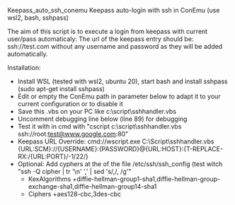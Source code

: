 Keepass_auto_ssh_conemu
Keepass auto-login with ssh in ConEmu (use wsl2, bash, sshpass)

The aim of this script is to execute a login from keepass with current user/pass automaticaly:
The url of the keepass entry should be: ssh://test.com without any username and password as they will be added automatically. 

Installation:
- Install WSL (tested with wsl2, ubuntu 20), start bash and install sshpass (sudo apt-get install sshpass)
- Edit or empty the ConEmu path in parameter below to adapt it to your current configuration or to disable it
- Save this .vbs on your PC like c:\script\sshhandler.vbs 
- Uncomment debugging line below (line 89) for debugging
- Test it with in cmd with "cscript c:\script\sshhandler.vbs ssh://root:test@www.google.com:80"
- Keepass URL Override: cmd://wscript.exe C:\Script\sshhandler.vbs {URL:SCM}://{USERNAME}:{PASSWORD}@{URL:HOST}:{T-REPLACE-RX:/{URL:PORT}/-1/22/}
- Optional: Add cyphers at the of the file /etc/ssh/ssh_config (test witch "ssh -Q cipher | tr '\n' ',' | sed 's/,/, /g'"
  - KexAlgorithms +diffie-hellman-group1-sha1,diffie-hellman-group-exchange-sha1,diffie-hellman-group14-sha1
  - Ciphers +aes128-cbc,3des-cbc 
